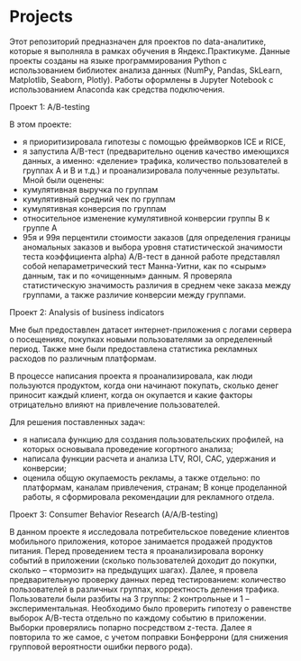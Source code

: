 # Projects
Этот репозиторий предназначен для проектов по data-аналитике, которые я выполняла в рамках обучения в Яндекс.Практикуме.
Данные проекты созданы на языке программирования Python с использованием библиотек анализа данных (NumPy, Pandas, SkLearn, Matplotlib, Seaborn, Plotly). Работы оформлены в Jupyter Notebook с использованием Anaconda как средства подключения.

Проект 1: A/B-testing

В этом проекте:
- я приоритизировала гипотезы с помощью фреймворков ICE и RICE,
- я запустила A/B-тест (предварительно оценив качество имеющихся данных, а именно: «деление» трафика, количество пользователей в группах A и В и т.д.) и проанализировала полученные результаты.
Мной были оценены:
- кумулятивная выручка по группам
- кумулятивный средний чек по группам
- кумулятивная конверсия по группам
- относительное изменение кумулятивной конверсии группы В к группе А
- 95я и 99я перцентили стоимости заказов (для определения границы аномальных заказов и выбора уровня статистической значимости теста коэффициента alpha)
А/В-тест в данной работе представлял собой непараметрический тест Манна-Уитни, как по «сырым» данным, так и по «очищенным» данным. Я проверяла статистическую значимость различия в среднем чеке заказа между группами, а также различие конверсии между группами.



Проект 2: Analysis of business indicators

Мне был предоставлен датасет интернет-приложения с логами сервера о посещениях, покупках новыми пользователями за определенный период. Также мне были предоставлена статистика рекламных расходов по различным платформам. 

В процессе написания проекта я проанализировала, как люди пользуются продуктом, когда они начинают покупать, сколько денег приносит каждый клиент, когда он окупается и какие факторы отрицательно влияют на привлечение пользователей. 

Для решения поставленных задач:
- я написала функцию для создания пользовательских профилей, на которых основывала проведение когортного анализа;
- написала функции расчета и анализа LTV, ROI, CAC, удержания и конверсии;
- оценила общую окупаемость рекламы, а также отдельно: по платформам, каналам привлечения, странам;
В конце проделанной работы, я сформировала рекомендации для рекламного отдела.



Проект 3: Consumer Behavior Research (A/A/B-testing)

В данном проекте я исследовала потребительское поведение клиентов мобильного приложения, которое занимается продажей продуктов питания. Перед проведением теста я проанализировала воронку событий в приложении (сколько пользователей доходит до покупки, сколько – «тормозит» на предыдущих шагах). 
Далее, я провела предварительную проверку данных перед тестированием: количество пользователей в различных группах, корректность деления трафика. Пользователи были разбиты на 3 группы: 2 контрольные и 1 – экспериментальная. Необходимо было проверить гипотезу о равенстве выборок А/В-теста отдельно по каждому событию в приложении. Выборки проверялись попарно посредством z-теста. Далее я повторила то же самое, с учетом поправки Бонферрони (для снижения групповой вероятности ошибки первого рода). 


